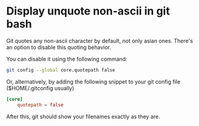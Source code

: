 # Display unquote non-ascii in git bash

Git quotes any non-ascii character by default, not only asian ones. There's an option to disable this quoting behavior.

You can disable it using the following command:

```bash
git config --global core.quotepath false
```

Or, alternatively, by adding the following snippet to your git config file ($HOME/.gitconfig usually)

```toml
[core]
    quotepath = false
```

After this, git should show your filenames exactly as they are.
